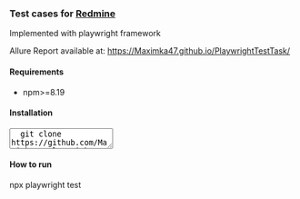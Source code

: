 <h3>Test cases for <a href="https://www.redmine.org/">Redmine</a></h3> <p>Implemented with playwright framework</p>

Allure Report available at: https://Maximka47.github.io/PlaywrightTestTask/

<h4>Requirements</h4>
<ul>
  <li>npm>=8.19</li>
</ul>

<h4>Installation</h4>
<textarea>
  git clone https://github.com/Maximka47/PlaywrightTestTask.git
  cd PlaywrightTestTask
  npm install
</textarea>

<h4>How to run</h4>
<p>npx playwright test</p>
